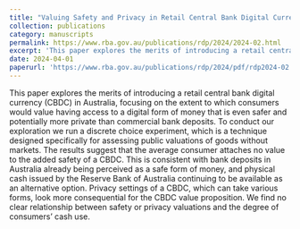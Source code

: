 ```yaml
---
title: "Valuing Safety and Privacy in Retail Central Bank Digital Currency "
collection: publications
category: manuscripts
permalink: https://www.rba.gov.au/publications/rdp/2024/2024-02.html
excerpt: 'This paper explores the merits of introducing a retail central bank digital currency (CBDC) in Australia, focusing on the extent to which consumers would value having access to a digital form of money that is even safer and potentially more private than commercial bank deposits. To conduct our exploration we run a discrete choice experiment, which is a technique designed specifically for assessing public valuations of goods without markets.'
date: 2024-04-01
paperurl: 'https://www.rba.gov.au/publications/rdp/2024/pdf/rdp2024-02.pdf'
---
```

This paper explores the merits of introducing a retail central bank digital currency (CBDC) in Australia, focusing on the extent to which consumers would value having access to a digital form of money that is even safer and potentially more private than commercial bank deposits. To conduct our exploration we run a discrete choice experiment, which is a technique designed specifically for assessing public valuations of goods without markets. The results suggest that the average consumer attaches no value to the added safety of a CBDC. This is consistent with bank deposits in Australia already being perceived as a safe form of money, and physical cash issued by the Reserve Bank of Australia continuing to be available as an alternative option. Privacy settings of a CBDC, which can take various forms, look more consequential for the CBDC value proposition. We find no clear relationship between safety or privacy valuations and the degree of consumers’ cash use.